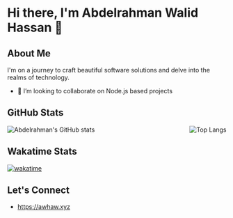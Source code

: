 # Hi there, I'm Abdelrahman Walid Hassan 👋

## About Me
I'm on a journey to craft beautiful software solutions and delve into the realms of technology.

- 👯 I’m looking to collaborate on Node.js based projects
<!-- - 🚀 Exploring the wonders of React, Node.js, C++
- 🌱 Learning the intricacies of data science and machine learning
- 💡 Seeking opportunities to collaborate on innovative projects
- 💬 Let's discuss tech, philosophy, or anything in between!
- 📫 Connect with me on [LinkedIn](https://www.linkedin.com/in/abdelrahmanwalidhassan/)
- 😄 Pronouns: He/Him
- ⚡ Fun fact: I can solve a Rubik's cube in under a minute! -->
## GitHub Stats
<div style="display: flex; justify-content: space-between;">
    <img alt="Abdelrahman's GitHub stats" src="https://github-readme-stats-0z19.onrender.com/?username=Abdelrahmanwalidhassan&show_icons=true&rank_icon=github&include_all_commits=true&hide=issues&theme=dark" />
    <img alt="Top Langs" src="https://github-readme-stats-0z19.onrender.com/top-langs/?username=Abdelrahmanwalidhassan&layout=compact&theme=dark" />
</div>
<!-- ![Abdelrahman's GitHub stats](https://github-readme-stats-0z19.onrender.com/?username=Abdelrahmanwalidhassan&show_icons=true&rank_icon=github&include_all_commits=true&hide=issues&theme=dark) 
![Top Langs](https://github-readme-stats-0z19.onrender.com/top-langs/?username=Abdelrahmanwalidhassan&layout=compact&theme=dark) -->

## Wakatime Stats
  [![wakatime](https://wakatime.com/badge/user/018cb5f0-87b6-47f3-8a70-b3113c0d211f.svg)](https://wakatime.com/@018cb5f0-87b6-47f3-8a70-b3113c0d211f)

## Let's Connect
- https://awhaw.xyz

<!--
**Abdelrahmanwalidhassan/Abdelrahmanwalidhassan** is a ✨ _special_ ✨ repository because its `README.md` (this file) appears on your GitHub profile.

Here are some ideas to get you started:

- 🔭 I’m currently working on ...
- 🌱 I’m currently learning ...
- 🤔 I’m looking for help with ...
- 💬 Ask me about ...
- 📫 How to reach me: ...
- 😄 Pronouns: ...
- ⚡ Fun fact: ...
-->
